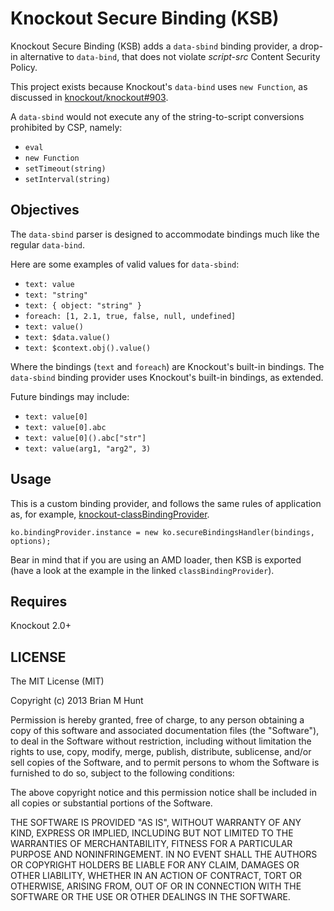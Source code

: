 Knockout Secure Binding (KSB)
=============================

Knockout Secure Binding (KSB) adds a `data-sbind` binding provider, a drop-in alternative to `data-bind`, that does not violate *script-src* Content Security Policy.

This project exists because Knockout's `data-bind` uses `new Function`, as discussed in [knockout/knockout#903](https://github.com/knockout/knockout/issues/903).

A `data-sbind` would not execute any of the string-to-script conversions prohibited by CSP, namely:

- `eval`
- `new Function`
- `setTimeout(string)`
- `setInterval(string)`


Objectives
---
The `data-sbind` parser is designed to accommodate bindings much like the
regular `data-bind`.

Here are some examples of valid values for `data-sbind`:

- `text: value`
- `text: "string"`
- `text: { object: "string" }`
- `foreach: [1, 2.1, true, false, null, undefined]`
- `text: value()`
- `text: $data.value()`
- `text: $context.obj().value()`

Where the bindings (`text` and `foreach`) are Knockout's built-in bindings. The `data-sbind` binding provider uses Knockout's built-in bindings, as extended.

Future bindings may include:

- `text: value[0]`
- `text: value[0].abc`
- `text: value[0]().abc["str"]`
- `text: value(arg1, "arg2", 3)`

Usage
---

This is a custom binding provider, and follows the same rules of application as, for example, [knockout-classBindingProvider](https://github.com/rniemeyer/knockout-classBindingProvider).

```
ko.bindingProvider.instance = new ko.secureBindingsHandler(bindings, options);
```

Bear in mind that if you are using an AMD loader, then KSB is exported (have a look at the example in the linked `classBindingProvider`).


Requires
---

Knockout 2.0+

LICENSE
---

The MIT License (MIT)

Copyright (c) 2013 Brian M Hunt

Permission is hereby granted, free of charge, to any person obtaining a
copy of this software and associated documentation files (the "Software"),
to deal in the Software without restriction, including without limitation
the rights to use, copy, modify, merge, publish, distribute, sublicense,
and/or sell copies of the Software, and to permit persons to whom the
Software is furnished to do so, subject to the following conditions:

The above copyright notice and this permission notice shall be included in
all copies or substantial portions of the Software.

THE SOFTWARE IS PROVIDED "AS IS", WITHOUT WARRANTY OF ANY KIND, EXPRESS OR
IMPLIED, INCLUDING BUT NOT LIMITED TO THE WARRANTIES OF MERCHANTABILITY,
FITNESS FOR A PARTICULAR PURPOSE AND NONINFRINGEMENT. IN NO EVENT SHALL THE
AUTHORS OR COPYRIGHT HOLDERS BE LIABLE FOR ANY CLAIM, DAMAGES OR OTHER
LIABILITY, WHETHER IN AN ACTION OF CONTRACT, TORT OR OTHERWISE, ARISING FROM,
OUT OF OR IN CONNECTION WITH THE SOFTWARE OR THE USE OR OTHER DEALINGS IN THE
SOFTWARE.

